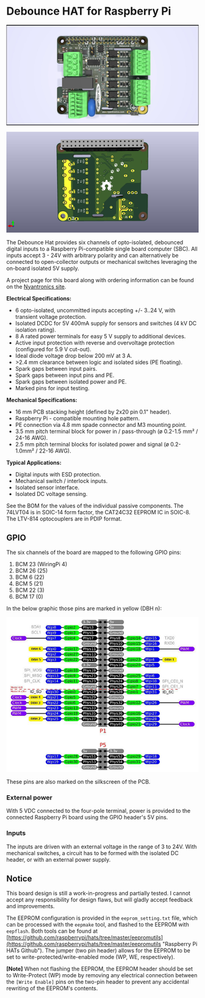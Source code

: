# Debounce HAT for Raspberry Pi #

![Debounce HAT](debounce_hat_rev1_3_002.jpg)

![Debounce HAT back](debounce_hat_rev1_3_002a.jpg)

The Debounce Hat provides six channels of opto-isolated, debounced digital inputs to a Raspberry Pi-compatible single board computer (SBC).
All inputs accept 3 - 24V with arbitrary polarity and can alternatively be connected to open-collector outputs or mechanical switches leveraging the on-board isolated 5V supply.

A project page for this board along with ordering information can be found on the [Nyantronics site](http://www.nyantronics.com/debounce_hat.php "Debounce HAT on Nyantronics site").

**Electrical Specifications:**

-  6  opto-isolated, uncommitted inputs accepting +/- 3..24 V,  with transient voltage protection.
-  Isolated DCDC for 5V 400mA supply for sensors and switches (4 kV DC isolation rating).
-  8 A rated power terminals for easy 5 V supply to additional devices.
-  Active input protection with reverse and overvoltage protection (configured for 5.9 V cut-out).
-  Ideal diode voltage drop below 200 mV at 3 A.
-  &gt;2.4 mm clearance between logic and isolated sides (PE floating).
-  Spark gaps between input pairs.
-  Spark gaps between input pins and PE.
-  Spark gaps between isolated power and PE.
-  Marked pins for input testing.

**Mechanical Specifications:**

- 16 mm PCB stacking height (defined by 2x20 pin 0.1" header).
- Raspberry Pi - compatible mounting hole pattern.
- PE connection via 4.8 mm spade connector and M3 mounting point.
- 3.5 mm pitch terminal block for power in / pass-through (ø 0.2-1.5 mm² / 24-16 AWG).
- 2.5 mm pitch terminal blocks for isolated power and signal (ø 0.2-1.0mm² / 22-16 AWG).
  
**Typical Applications:**

-  Digital inputs with ESD protection.
-  Mechanical switch / interlock inputs.
-  Isolated sensor interface.
-  Isolated DC voltage sensing.

  
See the BOM for the values of the individual passive components. The 74LVT04 is in SOIC-14 form factor, the CAT24C32 EEPROM IC in SOIC-8. The LTV-814 optocouplers are in PDIP format.

## GPIO ##

The six channels of the board are mapped to the following GPIO pins:

  1. BCM 23 (WiringPi 4)
  2. BCM 26 (25)
  3. BCM 6 (22)
  4. BCM 5 (21)
  5. BCM 22 (3)
  6. BCM 17 (0)

In the below graphic those pins are marked in yellow (DBH n):

![Debounce HAT GPIO](debounce_hat_gpio.jpg)

These pins are also marked on the silkscreen of the PCB.

### External power ###

With 5 VDC connected to the four-pole terminal, power is provided to the connected Raspberry Pi board using the GPIO header's 5V pins.

### Inputs ###

The inputs are driven with an external voltage in the range of 3 to 24V. With mechanical switches, a circuit has to be formed with the isolated DC header, or with an external power supply.


## Notice ##

This board design is still a work-in-progress and partially tested. I cannot accept any responsibility for design flaws, but will gladly accept feedback and improvements.

The EEPROM configuration is provided in the `eeprom_setting.txt` file, which can be processed with the `eepmake` tool, and flashed to the EEPROM with `eepflash`. Both tools can be found at [https://github.com/raspberrypi/hats/tree/master/eepromutils](https://github.com/raspberrypi/hats/tree/master/eepromutils "Raspberry Pi HATs Github"). The jumper (two pin header) allows for the EEPROM to be set to write-protected/write-enabled mode (WP, WE, respectively).

**[Note]** When not flashing the EEPROM, the EEPROM header should be set to Write-Protect (WP) mode by removing any electrical connection between the `[Write Enable]` pins on the two-pin header to prevent any accidental rewriting of the EEPROM's contents.